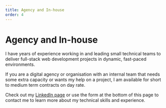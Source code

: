 ```yaml
---
title: Agency and In-house
order: 4
---
```


# Agency and In-house

I have years of experience working in and leading small technical teams to deliver full-stack web development projects in dynamic, fast-paced environments.

If you are a digital agency or organisation with an internal team that needs some extra capacity or wants my help on a project, I am available for short to medium term contracts on day rate.

Check out my [LinkedIn page](https://www.linkedin.com/in/michael-thomas-817a58108/) or use the form at the bottom of this page to contact me to learn more about my technical skills and experience.
